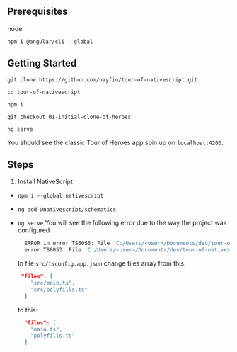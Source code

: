 ## Prerequisites

node

```
npm i @angular/cli --global

```

## Getting Started

```
git clone https://github.com/nayfin/tour-of-nativescript.git

cd tour-of-nativescript

npm i

git checkout 01-initial-clone-of-heroes

ng serve
```

You should see the classic Tour of Heroes app spin up on `localhost:4200`.

## Steps

1) Install NativeScript
  - `npm i --global nativescript`
  - `ng add @nativescript/schematics`
  - `ng serve`
    You will see the following error due to the way the project was configured
    ```bash
      ERROR in error TS6053: File 'C:/Users/<user>/Documents/dev/tour-of-nativescript/src/src/main.ts' not found.
      error TS6053: File 'C:/Users/<user>/Documents/dev/tour-of-nativescript/src/src/polyfills.ts' not found.
    ```

    In file `src/tsconfig.app.json` change files array from this:
    ```json
     "files": [
        "src/main.ts",
        "src/polyfills.ts"
      ]
    ```
    to this:
    ```json
      "files": [
        "main.ts",
        "polyfills.ts"
      ]
    ```